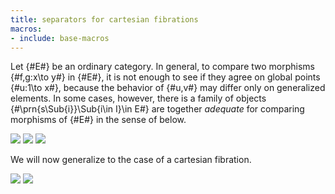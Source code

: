 ```yaml
---
title: separators for cartesian fibrations
macros:
- include: base-macros
---
```


Let {#E#} be an ordinary category. In general,
to compare two morphisms {#f,g:x\to y#} in {#E#}, it is not enough to see if they
agree on global points {#u:1\to x#}, because the behavior of {#u,v#} may differ
only on generalized elements. In some cases, however, there is a family of
objects {#\prn{s\Sub{i}}\Sub{i\in I}\in E#} are together *adequate* for comparing
morphisms of {#E#} in the sense of [](frct-002G) below.

![](frct-002G)
![](frct-003L)
![](frct-002F)

We will now generalize [](frct-002G) to the case of a cartesian fibration.

![](frct-002I)
![](frct-002H)

